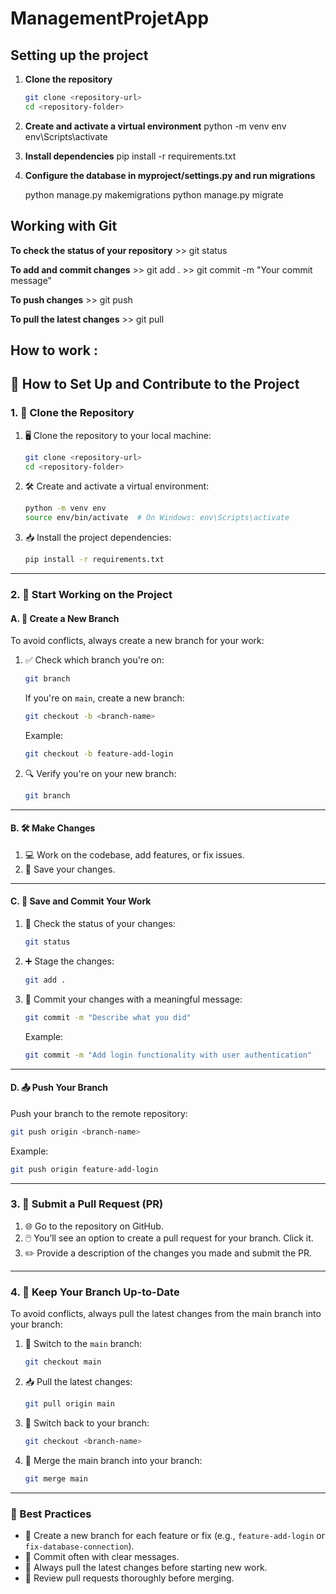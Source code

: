 # ManagementProjetApp

## Setting up the project

1. **Clone the repository**
   ```bash
   git clone <repository-url>
   cd <repository-folder>

2. **Create and activate a virtual environment**
    python -m venv env
    env\Scripts\activate

3. **Install dependencies**
    pip install -r requirements.txt

4. **Configure the database in myproject/settings.py and run migrations**

    python manage.py makemigrations
    python manage.py migrate


## Working with Git

**To check the status of your repository**
    >> git status

**To add and commit changes**
    >> git add .
    >> git commit -m "Your commit message"

**To push changes**
    >> git push

**To pull the latest changes**
    >> git pull



## How to work : 
## 🌟 How to Set Up and Contribute to the Project

### **1. 📂 Clone the Repository**

1. 🖥️ Clone the repository to your local machine:
   ```bash
   git clone <repository-url>
   cd <repository-folder>
   ```

2. 🛠️ Create and activate a virtual environment:
   ```bash
   python -m venv env
   source env/bin/activate  # On Windows: env\Scripts\activate
   ```

3. 📥 Install the project dependencies:
   ```bash
   pip install -r requirements.txt
   ```

---

### **2. 🚀 Start Working on the Project**

#### **A. 🌿 Create a New Branch**
To avoid conflicts, always create a new branch for your work:

1. ✅ Check which branch you're on:
   ```bash
   git branch
   ```
   If you're on `main`, create a new branch:
   ```bash
   git checkout -b <branch-name>
   ```
   Example:
   ```bash
   git checkout -b feature-add-login
   ```

2. 🔍 Verify you're on your new branch:
   ```bash
   git branch
   ```

---

#### **B. 🛠️ Make Changes**
1. 💻 Work on the codebase, add features, or fix issues.
2. 💾 Save your changes.

---

#### **C. 💾 Save and Commit Your Work**
1. 🔎 Check the status of your changes:
   ```bash
   git status
   ```
2. ➕ Stage the changes:
   ```bash
   git add .
   ```
3. 📝 Commit your changes with a meaningful message:
   ```bash
   git commit -m "Describe what you did"
   ```
   Example:
   ```bash
   git commit -m "Add login functionality with user authentication"
   ```

---

#### **D. 📤 Push Your Branch**
Push your branch to the remote repository:
```bash
git push origin <branch-name>
```
Example:
```bash
git push origin feature-add-login
```

---

### **3. 📩 Submit a Pull Request (PR)**
1. 🌐 Go to the repository on GitHub.
2. 🖱️ You’ll see an option to create a pull request for your branch. Click it.
3. ✏️ Provide a description of the changes you made and submit the PR.

---

### **4. 🔄 Keep Your Branch Up-to-Date**
To avoid conflicts, always pull the latest changes from the main branch into your branch:

1. 🔄 Switch to the `main` branch:
   ```bash
   git checkout main
   ```
2. 📥 Pull the latest changes:
   ```bash
   git pull origin main
   ```
3. 🔀 Switch back to your branch:
   ```bash
   git checkout <branch-name>
   ```
4. 🔗 Merge the main branch into your branch:
   ```bash
   git merge main
   ```

---

### **📝 Best Practices**

- 🌿 Create a new branch for each feature or fix (e.g., `feature-add-login` or `fix-database-connection`).
- 🔖 Commit often with clear messages.
- 🔄 Always pull the latest changes before starting new work.
- 👀 Review pull requests thoroughly before merging.







